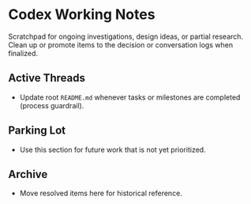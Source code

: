 # Codex Working Notes

Scratchpad for ongoing investigations, design ideas, or partial research. Clean up or promote items to the decision or conversation logs when finalized.

## Active Threads
- Update root `README.md` whenever tasks or milestones are completed (process guardrail).

## Parking Lot
- Use this section for future work that is not yet prioritized.

## Archive
- Move resolved items here for historical reference.
